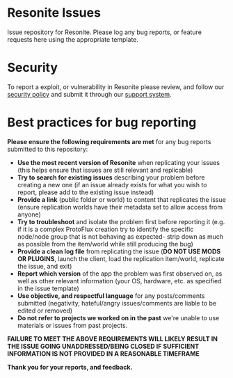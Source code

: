 # Resonite Issues
Issue repository for Resonite. Please log any bug reports, or feature requests here using the appropriate template.

# Security
To report a exploit, or vulnerability in Resonite please review, and follow our [security policy](https://github.com/Yellow-Dog-Man/Resonite-Issues/security/policy) and submit it through our [support system](https://support.resonite.com/).

# Best practices for bug reporting
**Please ensure the following requirements are met** for any bug reports submitted to this repository:
- **Use the most recent version of Resonite** when replicating your issues (this helps ensure that issues are still relevant and replicable)
- **Try to search for existing issues** describing your problem before creating a new one (if an issue already exists for what you wish to report, please add to the existing issue instead)
- **Provide a link** (public folder or world) to content that replicates the issue (ensure replication worlds have their metadata set to allow access from anyone)
- **Try to troubleshoot** and isolate the problem first before reporting it (e.g. if it is a complex ProtoFlux creation try to identify the specific node/node group that is not behaving as expected- strip down as much as possible from the item/world while still producing the bug)
- **Provide a clean log file** from replicating the issue (**DO NOT USE MODS OR PLUGINS**, launch the client, load the replication item/world, replicate the issue, and exit)
- **Report which version** of the app the problem was first observed on, as well as other relevant information (your OS, hardware, etc. as specified in the issue template)
- **Use objective, and respectful language** for any posts/comments submitted (negativity, hateful/angry issues/comments are liable to be edited or removed)
- **Do not refer to projects we worked on in the past** we're unable to use materials or issues from past projects.

**FAILURE TO MEET THE ABOVE REQUIREMENTS WILL LIKELY RESULT IN THE ISSUE GOING UNADDRESSED/BEING CLOSED IF SUFFICIENT INFORMATION IS NOT PROVIDED IN A REASONABLE TIMEFRAME**

**Thank you for your reports, and feedback.**
